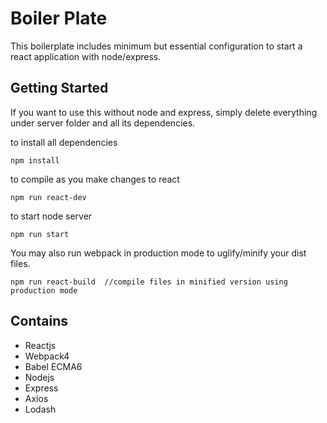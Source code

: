 # Boiler Plate
This boilerplate includes minimum but essential configuration to start a react application with node/express.

## Getting Started
If you want to use this without node and express, simply delete everything under server folder and all its dependencies.

to install all dependencies

``
npm install
``

to compile as you make changes to react

``
npm run react-dev  
``

to start node server

``
npm run start 
``

You may also run webpack in production mode to uglify/minify your dist files.

``
npm run react-build  //compile files in minified version using production mode   
``

## Contains

* Reactjs
* Webpack4
* Babel ECMA6
* Nodejs
* Express
* Axios
* Lodash
